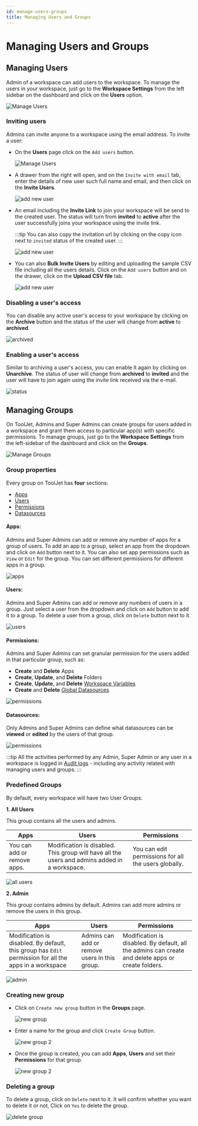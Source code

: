 ```yaml
---
id: manage-users-groups
title: Managing Users and Groups
---
```


# Managing Users and Groups

## Managing Users

Admin of a workspace can add users to the workspace. To manage the users in your workspace, just go to the **Workspace Settings** from the left sidebar on the dashboard and click on the **Users** option.

<div style={{textAlign: 'center'}}>

<img className="screenshot-full" src="/img/tutorial/manage-users-groups/usersnew.png" alt="Manage Users" />

</div>

### Inviting users

Admins can invite anyone to a workspace using the email address. To invite a user:

- On the **Users** page click on the `Add users` button.
  <div style={{textAlign: 'center'}}>
    
  <img className="screenshot-full" src="/img/tutorial/manage-users-groups/addusersbutton.png" alt="Manage Users" />
    
  </div>

- A drawer from the right will open, and on the `Invite with email` tab, enter the details of new user such full name and email, and then click on the **Invite Users**.
  <div style={{textAlign: 'center'}}>
    
  <img className="screenshot-full" src="/img/tutorial/manage-users-groups/inviteviaemail.png" alt="add new user" />
    
  </div>


- An email including the **Invite Link** to join your workspace will be send to the created user. The status will turn from **invited** to **active** after the user successfully joins your workspace using the invite link.

  :::tip
  You can also copy the invitation url by clicking on the copy icon next to `invited` status of the created user.
  :::

  <div style={{textAlign: 'center'}}>
    
  <img className="screenshot-full" src="/img/tutorial/manage-users-groups/invited2.png" alt="add new user" />
    
  </div>

- You can also **Bulk Invite Users** by editing and uploading the sample CSV file including all the users details. Click on the `Add users` button and on the drawer, click on the **Upload CSV file** tab.
  <div style={{textAlign: 'center'}}>
    
  <img className="screenshot-full" src="/img/tutorial/manage-users-groups/bulknew.png" alt="add new user" />
    
  </div>


### Disabling a user's access

You can disable any active user's access to your workspace by clicking on the **Archive** button and the status of the user will change from **active** to **archived**.

<div style={{textAlign: 'center'}}>
    
<img className="screenshot-full" src="/img/tutorial/manage-users-groups/archivenew.png" alt="archived"/>
    
</div>

### Enabling a user's access

Similar to archiving a user's access, you can enable it again by clicking on **Unarchive**. The status of user will change from **archived** to **invited** and the user will have to join again using the invite link received via the e-mail.

<div style={{textAlign: 'center'}}>
    
<img className="screenshot-full" src="/img/tutorial/manage-users-groups/unarchivenew.png" alt="status" />
    
</div>

## Managing Groups

On ToolJet, Admins and Super Admins can create groups for users added in a workspace and grant them access to particular app(s) with specific permissions. To manage groups, just go to the **Workspace Settings** from the left-sidebar of the dashboard and click on the **Groups**.

<div style={{textAlign: 'center'}}>
    
<img className="screenshot-full" src="/img/tutorial/manage-users-groups/groupsnew.png" alt="Manage Groups" />
    
</div>

### Group properties

Every group on ToolJet has **four** sections:

- [Apps](#apps)
- [Users](#users)
- [Permissions](#permissions)
- [Datasources](#datasources)

#### Apps: 

Admins and Super Admins can add or remove any number of apps for a group of users. To add an app to a group, select an app from the dropdown and click on `Add` button next to it. You can also set app permissions such as `View` or `Edit` for the group. You can set different permissions for different apps in a group.

<div style={{textAlign: 'center'}}>
    
<img className="screenshot-full" src="/img/tutorial/manage-users-groups/appsnew.png" alt="apps"/>
    
</div>

#### Users: 

Admins and Super Admins can add or remove any numbers of users in a group. Just select a user from the dropdown and click on `Add` button to add it to a group. To delete a user from a group, click on `Delete` button next to it.

<div style={{textAlign: 'center'}}>
    
<img className="screenshot-full" src="/img/tutorial/manage-users-groups/newusers.png" alt="users" />
    
</div>

#### Permissions: 

Admins and Super Admins can set granular permission for the users added in that particular group, such as:
- **Create** and **Delete** Apps
- **Create**, **Update**, and **Delete** Folders
- **Create**, **Update**, and **Delete** [Workspace Variables](/docs/tutorial/workspace-variables)
- **Create** and **Delete** [Global Datasources](/docs/widgets/overview)

<div style={{textAlign: 'center'}}>
    
<img className="screenshot-full" src="/img/tutorial/manage-users-groups/dspermission.png" alt="permissions" />
    
</div>

#### Datasources: 

Only Admins and Super Admins can define what datasources can be **viewed** or **edited** by the users of that group.

<div style={{textAlign: 'center'}}>
    
<img className="screenshot-full" src="/img/tutorial/manage-users-groups/gdspermission.png" alt="permissions" />
    
</div>

:::tip
All the activities performed by any Admin, Super Admin or any user in a workspace is logged in [Audit logs](/docs/Enterprise/audit_logs) - including any activity related with managing users and groups.
:::

### Predefined Groups

By default, every workspace will have two User Groups:

**1. All Users**

This group contains all the users and admins.

| Apps | Users | Permissions |
| ----------- | ----------- | ----------- |
| You can add or remove apps. | Modification is disabled. This group will have all the users and admins added in a workspace. | You can edit permissions for all the users globally. |

<div style={{textAlign: 'center'}}>
    
<img className="screenshot-full" src="/img/tutorial/manage-users-groups/allusersnew.png" alt="all users" />
    
</div>

**2. Admin**

This group contains admins by default. Admins can add more admins or remove the users in this group.

| Apps | Users | Permissions |
| ----------- | ----------- | ----------- |
| Modification is disabled. By default, this group has `Edit` permission for all the apps in a workspace  | Admins can add or remove users in this group. | Modification is disabled. By default, all the admins can create and delete apps or create folders. |

<div style={{textAlign: 'center'}}>
    
<img className="screenshot-full" src="/img/tutorial/manage-users-groups/adminnew.png" alt="admin" />
    
</div>

### Creating new group

- Click on `Create new group` button in the **Groups** page.
  <div style={{textAlign: 'center'}}>
    
  <img className="screenshot-full" src="/img/tutorial/manage-users-groups/newgrp2.png" alt="new group" />
    
  </div>

- Enter a name for the group and click `Create Group` button.
  <div style={{textAlign: 'center'}}>
    
  <img className="screenshot-full" src="/img/tutorial/manage-users-groups/newgrp22.png" alt="new group 2"/>
    
  </div>

- Once the group is created, you can add **Apps**, **Users** and set their **Permissions** for that group.
  <div style={{textAlign: 'center'}}>
    
  <img className="screenshot-full" src="/img/tutorial/manage-users-groups/newgrpadd.png" alt="new group 2"/>
    
  </div>

### Deleting a group

To delete a group, click on `Delete` next to it. It will confirm whether you want to delete it or not, Click on `Yes` to delete the group.

<div style={{textAlign: 'center'}}>
    
<img className="screenshot-full" src="/img/tutorial/manage-users-groups/grpdelnew.png" alt="delete group"/>
    
</div>
